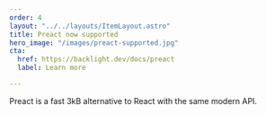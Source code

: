 ```yaml
---
order: 4
layout: "../../layouts/ItemLayout.astro"
title: Preact now supported
hero_image: "/images/preact-supported.jpg"
cta:
  href: https://backlight.dev/docs/preact
  label: Learn more

---
```

Preact is a fast 3kB alternative to React with the same modern API.